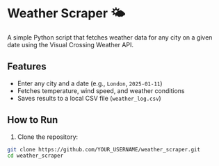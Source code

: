 # Weather Scraper 🌤️

A simple Python script that fetches weather data for any city on a given date using the Visual Crossing Weather API.

## Features

- Enter any city and a date (e.g., `London`, `2025-01-11`)
- Fetches temperature, wind speed, and weather conditions
- Saves results to a local CSV file (`weather_log.csv`)

## How to Run

1. Clone the repository:

```bash
git clone https://github.com/YOUR_USERNAME/weather_scraper.git
cd weather_scraper
